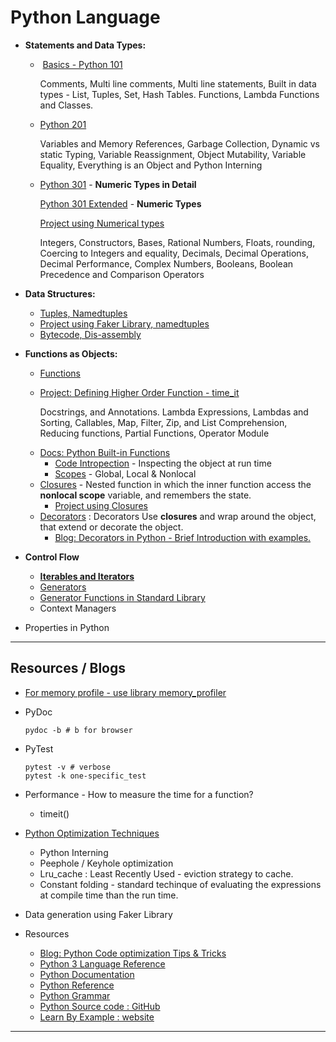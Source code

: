 # Python Language
- **Statements and Data Types:**

  - ​	[Basics - Python 101](./Python_101.ipynb)

    Comments, Multi line comments, Multi line statements, Built in data types - List, Tuples, Set, Hash Tables. Functions, Lambda Functions and Classes.

  * [Python 201](./Python_201.ipynb)

    Variables and Memory References, Garbage Collection, Dynamic vs static Typing, Variable Reassignment, Object Mutability, Variable Equality, Everything is an Object and Python Interning

  * [Python 301](./Python_301.ipynb) - **Numeric Types in Detail**

    [Python 301 Extended](./Python_301_ext.ipynb) - **Numeric Types**

    [Project using Numerical types](./Projects/NumericalTypes)

    Integers, Constructors, Bases, Rational Numbers, Floats, rounding, Coercing to Integers and equality, Decimals, Decimal Operations, Decimal Performance, Complex Numbers, Booleans, Boolean Precedence and Comparison Operators

- **Data Structures:**

  - [Tuples, Namedtuples](./Tuples.ipynb)
  - [Project using Faker Library, namedtuples](./Projects/NamedTuples/README.md)
  - [Bytecode, Dis-assembly](./Disassembly.ipynb)

- **Functions as Objects:**

  - [Functions](./Python_401.ipynb)

  - [Project: Defining Higher Order Function - time_it](./Projects/HigherOrderFunction)

    Docstrings, and Annotations. Lambda Expressions, Lambdas and Sorting, Callables, Map, Filter, Zip, and List Comprehension, Reducing functions, Partial Functions, Operator Module

  * [Docs: Python Built-in Functions](https://docs.python.org/3/library/functions.html)
    * [Code Intropection](./CodeIntrospection.ipynb) - Inspecting the object at run time
    * [Scopes](./Scope.ipynb) - Global, Local & Nonlocal
  * [Closures](./ClosuresInPython.ipynb) - Nested function in which the inner function access the **nonlocal scope** variable, and remembers the state.
    * [Project using Closures](https://github.com/abalaji-blr/session-6/)
  * [Decorators](./Decorators_updated.ipynb) : Decorators Use **closures** and wrap around the object, that extend or decorate the object.
    * [Blog: Decorators in Python - Brief Introduction with examples.](https://betterprogramming.pub/decorators-in-python-72a1d578eac4)

- **Control Flow**

  - [**Iterables and Iterators**](./IterablesAndIterators.ipynb)
  - [Generators](./Generators.ipynb)
  - [Generator Functions in Standard Library](./GenFunctionsInStdLib.ipynb)
  - Context Managers

- Properties in Python







---

## Resources / Blogs



* [For memory profile - use library memory_profiler](https://pypi.org/project/memory-profiler/)

* PyDoc

  ```
  pydoc -b # b for browser
  ```

  

* PyTest

  ```
  pytest -v # verbose
  pytest -k one-specific_test
  
  ```

  

* Performance  - How to measure the time for a function?

  * timeit()

* [Python Optimization Techniques](./PythonOptimization.ipynb)

  * Python Interning
  * Peephole / Keyhole optimization
  * Lru_cache : Least Recently Used - eviction strategy to cache.
  * Constant folding - standard techinque of evaluating the expressions at compile time than the run time.

* Data generation using Faker Library

* Resources

  * [Blog: Python Code optimization Tips & Tricks](https://www.techbeamers.com/python-code-optimization-tips-tricks)
  * [Python 3 Language Reference](https://docs.python.org/3/reference/index.html)
  * [Python Documentation](https://www.python.org/doc/)
  * [Python Reference](https://python-reference.readthedocs.io/en/latest/intro.html)
  * [Python Grammar](https://docs.python.org/3/reference/grammar.html)
  * [Python Source code : GitHub](https://github.com/python/pythondotorg)
  * [Learn By Example : website](https://www.learnbyexample.org/python/)

---



